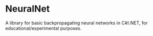 # NeuralNet
A library for basic backpropagating neural networks in C#/.NET, for educational/experimental purposes.
